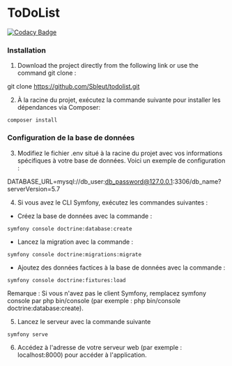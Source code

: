 ToDoList
========

[![Codacy Badge](https://app.codacy.com/project/badge/Grade/8421aa982ab14367af6699c767a78de1)](https://app.codacy.com/gh/Sbleut/todolist/dashboard?utm_source=gh&utm_medium=referral&utm_content=&utm_campaign=Badge_grade)


### Installation

1. Download the project directly from the following link or use the command git clone :

git clone https://github.com/Sbleut/todolist.git

2. À la racine du projet, exécutez la commande suivante pour installer les dépendances via Composer:

```
composer install
```

### Configuration de la base de données

3. Modifiez le fichier .env situé à la racine du projet avec vos informations spécifiques à votre base de données. Voici un exemple de configuration :

DATABASE_URL=mysql://db_user:db_password@127.0.0.1:3306/db_name?serverVersion=5.7

4. Si vous avez le CLI Symfony, exécutez les commandes suivantes :

 - Créez la base de données avec la commande :
 ```
 symfony console doctrine:database:create
  ```
 - Lancez la migration avec la commande :
  ```
 symfony console doctrine:migrations:migrate
  ```
 - Ajoutez des données factices à la base de données avec la commande :
  ```
 symfony console doctrine:fixtures:load
  ```

Remarque : Si vous n'avez pas le client Symfony, remplacez symfony console par php bin/console (par exemple : php bin/console doctrine:database:create).

5. Lancez le serveur avec la commande suivante

```
symfony serve
```

6. Accédez à l'adresse de votre serveur web (par exemple : localhost:8000) pour accéder à l'application.